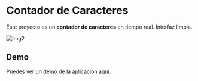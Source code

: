 # Contador de Caracteres

Este proyecto es un **contador de caracteres** en tiempo real. Interfaz limpia.
 
![img2](https://github.com/user-attachments/assets/48fa8580-f328-47ab-ad15-0f7c1b64c38d)


## Demo

Puedes ver un [demo](https://galbickus.github.io/cuenta_caracteres/) de la aplicación aquí.

